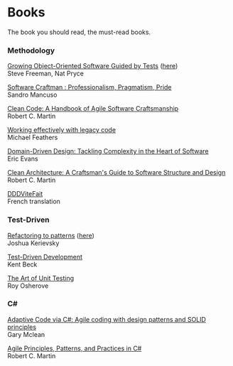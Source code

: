 # Books

The book you should read, the must-read books.


### Methodology

[Growing Object-Oriented Software Guided by Tests](https://www.amazon.fr/Growing-Object-Oriented-Software-Guided-Tests/dp/0321503627) 
([here](http://www.cs.umss.edu.bo/doc/material/mat_gral_137/Addison.Wesley.Growing.Object.Oriented.Software.Guided.by.Tests.Oct.2009%20(1).pdf))  
Steve Freeman, Nat Pryce  


[Software Craftman : Professionalism, Pragmatism, Pride](https://www.amazon.fr/Software-Craftsman-Professionalism-Pragmatism-Pride/dp/0134052501/ref=pd_sim_14_2?_encoding=UTF8&psc=1&refRID=PG1KHX892MB7A8BSS5VD)  
Sandro Mancuso  

[Clean Code: A Handbook of Agile Software Craftsmanship](https://www.amazon.fr/Clean-Code-Handbook-Software-Craftsmanship/dp/0132350882/ref=pd_sim_14_1?_encoding=UTF8&psc=1&refRID=PG1KHX892MB7A8BSS5VD)  
Robert C. Martin  

[Working effectively with legacy code](https://www.amazon.fr/Working-Effectively-Legacy-Michael-Feathers/dp/0131177052/ref=pd_bxgy_14_img_3?_encoding=UTF8&psc=1&refRID=EW2C5FYG4J926VRKPR0S)  
Michael Feathers  

[Domain-Driven Design: Tackling Complexity in the Heart of Software](https://www.amazon.fr/Domain-Driven-Design-Tackling-Complexity-Software/dp/0321125215/ref=pd_sim_14_9?_encoding=UTF8&psc=1&refRID=8SWX009MJ9N0XC1B4JVB)  
Eric Evans


[Clean Architecture: A Craftsman's Guide to Software Structure and Design](https://www.amazon.fr/Clean-Architecture-Robert-C-Martin/dp/0134494164/ref=pd_sim_14_35?_encoding=UTF8&psc=1&refRID=A01N9X4KPA764NJ3KTED)  
Robert C. Martin
  
  
[DDDViteFait](http://blog.infosaurus.fr/public/docs/DDDViteFait.pdf)  
French translation  

  
### Test-Driven

[Refactoring to patterns](https://www.amazon.fr/Refactoring-Patterns-Joshua-Kerievsky/dp/0321213351) 
([here](http://study.5ecloud.net/CourseData/113012/1548/TeachDataDown/_2Refactoring%20to%20Patterns.pdf))  
Joshua Kerievsky  


[Test-Driven Development](https://www.amazon.fr/Test-Driven-Development-Kent-Beck/dp/0321146530/ref=pd_sim_14_5?_encoding=UTF8&psc=1&refRID=A01N9X4KPA764NJ3KTED)  
Kent Beck  

[The Art of Unit Testing](https://www.amazon.fr/Art-Unit-Testing-Roy-Osherove/dp/1617290890/ref=pd_sim_14_24?_encoding=UTF8&psc=1&refRID=A01N9X4KPA764NJ3KTED)  
 Roy Osherove  
 
 
 ### C#
 
 [Adaptive Code via C#: Agile coding with design patterns and SOLID principles](https://www.amazon.fr/Adaptive-Code-via-patterns-principles/dp/0735683204/ref=pd_sim_14_38?_encoding=UTF8&psc=1&refRID=A01N9X4KPA764NJ3KTED)  
 Gary Mclean  
 
 
[Agile Principles, Patterns, and Practices in C#](https://www.amazon.fr/Agile-Principles-Patterns-Practices-C/dp/0131857258/ref=pd_sim_14_32?_encoding=UTF8&psc=1&refRID=A01N9X4KPA764NJ3KTED)  
Robert C. Martin  



 




